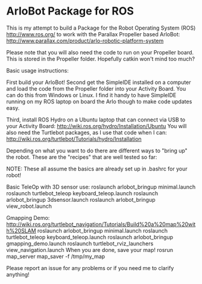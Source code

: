 ArloBot Package for ROS
===========================

This is my attempt to build a Package for the Robot Operating System (ROS) http://www.ros.org/ to work with the Parallax Propeller based ArloBot:
http://www.parallax.com/product/arlo-robotic-platform-system

Please note that you will also need the code to run on your Propeller board. This is stored in the Propeller folder. Hopefully catkin won't mind too much?

Basic usage instructions:

First build your ArloBot!
Second get the SimpleIDE installed on a computer and load the code from the Propeller folder into your Activity Board. You can do this from Windows or Linux. I find it handy to have SimpleIDE running on my ROS laptop on board the Arlo though to make code updates easy.

Third, install ROS Hydro on a Ubuntu laptop that can connect via USB to your Activity Board:
http://wiki.ros.org/hydro/Installation/Ubuntu
You will also need the Turtlebot packages, as I use that code when I can:
http://wiki.ros.org/turtlebot/Tutorials/hydro/Installation


Depending on what you want to do there are different ways to "bring up" the robot.  These are the "recipes" that are well tested so far:

NOTE: These all assume the basics are already set up in .bashrc for your robot!

Basic TeleOp with 3D sensor use:
roslaunch arlobot_bringup minimal.launch
<New Terminal>
roslaunch turtlebot_teleop keyboard_teleop.launch
<New Terminal>
roslaunch arlobot_bringup 3dsensor.launch
<GUI based Terminal>
roslaunch arlobot_bringup view_robot.launch

Gmapping Demo:
http://wiki.ros.org/turtlebot_navigation/Tutorials/Build%20a%20map%20with%20SLAM
roslaunch arlobot_bringup minimal.launch
<New Terminal>
roslaunch turtlebot_teleop keyboard_teleop.launch
<New Terminal>
roslaunch arlobot_bringup gmapping_demo.launch
<GUI based Terminal>
roslaunch turtlebot_rviz_launchers view_navigation.launch
When you are done, save your map!
rosrun map_server map_saver -f /tmp/my_map

Please report an issue for any problems or if you need me to clarify anything!
